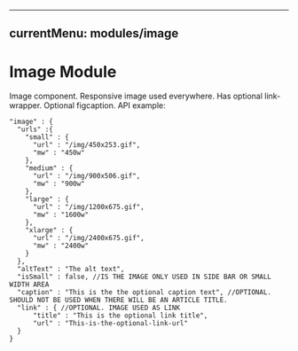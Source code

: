 

---
currentMenu: modules/image
---

Image Module
============


Image component. Responsive image used everywhere. 
Has optional link-wrapper.  Optional figcaption.
API example:

```
"image" : {
  "urls" :{
    "small" : {
      "url" : "/img/450x253.gif",
      "mw" : "450w"
    },
    "medium" : {
      "url" : "/img/900x506.gif",
      "mw" : "900w"
    },
    "large" : {
      "url" : "/img/1200x675.gif",
      "mw" : "1600w"
    },
    "xlarge" : {
      "url" : "/img/2400x675.gif",
      "mw" : "2400w"
    }
  },
  "altText" : "The alt text",
  "isSmall" : false, //IS THE IMAGE ONLY USED IN SIDE BAR OR SMALL WIDTH AREA
  "caption" : "This is the the optional caption text", //OPTIONAL. SHOULD NOT BE USED WHEN THERE WILL BE AN ARTICLE TITLE.
  "link" : { //OPTIONAL. IMAGE USED AS LINK
      "title" : "This is the optional link title",
      "url" : "This-is-the-optional-link-url"
  }
}
```
